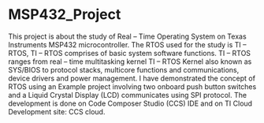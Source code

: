 # MSP432_Project
This project is about the study of Real – Time Operating System on Texas Instruments MSP432 microcontroller. The RTOS used for the study is TI – RTOS, TI – RTOS comprises of basic system software functions. TI – RTOS ranges from real – time multitasking kernel TI – RTOS Kernel also known as SYS/BIOS to protocol stacks, multicore functions and communications, device drivers and power management.
I have demonstrated the concept of RTOS using an Example project involving two onboard push button switches and a Liquid Crystal Display (LCD) communicates using SPI protocol. The development is done on Code Composer Studio (CCS) IDE and on TI Cloud Development site: CCS cloud.
